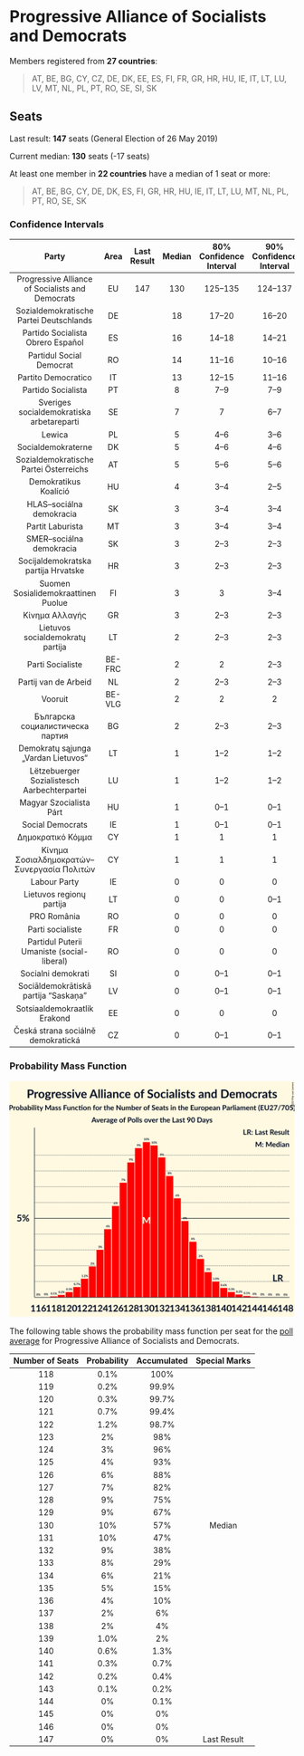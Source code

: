 # Progressive Alliance of Socialists and Democrats

Members registered from **27 countries**:

> AT, BE, BG, CY, CZ, DE, DK, EE, ES, FI, FR, GR, HR, HU, IE, IT, LT, LU, LV, MT, NL, PL, PT, RO, SE, SI, SK

## Seats

Last result: **147** seats (General Election of 26 May 2019)

Current median: **130** seats (-17 seats)

At least one member in **22 countries** have a median of 1 seat or more:

> AT, BE, BG, CY, DE, DK, ES, FI, GR, HR, HU, IE, IT, LT, LU, MT, NL, PL, PT, RO, SE, SK

### Confidence Intervals

| Party | Area | Last Result | Median | 80% Confidence Interval | 90% Confidence Interval | 95% Confidence Interval | 99% Confidence Interval |
|:-----:|:----:|:-----------:|:------:|:-----------------------:|:-----------------------:|:-----------------------:|:-----------------------:|
| Progressive Alliance of Socialists and Democrats | EU | 147 | 130 | 125–135 | 124–137 | 123–138 | 120–141 |
| Sozialdemokratische Partei Deutschlands | DE | | 18 | 17–20 | 16–20 | 16–20 | 15–21 |
| Partido Socialista Obrero Español | ES | | 16 | 14–18 | 14–21 | 14–21 | 13–21 |
| Partidul Social Democrat | RO | | 14 | 11–16 | 10–16 | 10–16 | 10–17 |
| Partito Democratico | IT | | 13 | 12–15 | 11–16 | 11–16 | 10–18 |
| Partido Socialista | PT | | 8 | 7–9 | 7–9 | 6–10 | 6–10 |
| Sveriges socialdemokratiska arbetareparti | SE | | 7 | 7 | 6–7 | 6–8 | 6–8 |
| Lewica | PL | | 5 | 4–6 | 3–6 | 3–7 | 3–7 |
| Socialdemokraterne | DK | | 5 | 4–6 | 4–6 | 4–6 | 4–6 |
| Sozialdemokratische Partei Österreichs | AT | | 5 | 5–6 | 5–6 | 5–6 | 5–7 |
| Demokratikus Koalíció | HU | | 4 | 3–4 | 2–5 | 2–5 | 2–5 |
| HLAS–sociálna demokracia | SK | | 3 | 3–4 | 3–4 | 3–4 | 2–4 |
| Partit Laburista | MT | | 3 | 3–4 | 3–4 | 3–4 | 3–4 |
| SMER–sociálna demokracia | SK | | 3 | 2–3 | 2–3 | 2–3 | 2–3 |
| Socijaldemokratska partija Hrvatske | HR | | 3 | 2–3 | 2–3 | 2–3 | 2–3 |
| Suomen Sosialidemokraattinen Puolue | FI | | 3 | 3 | 3–4 | 3–4 | 2–4 |
| Κίνημα Αλλαγής | GR | | 3 | 2–3 | 2–3 | 2–3 | 2–4 |
| Lietuvos socialdemokratų partija | LT | | 2 | 2–3 | 2–3 | 2–3 | 2–3 |
| Parti Socialiste | BE-FRC | | 2 | 2 | 2–3 | 2–3 | 2–3 |
| Partij van de Arbeid | NL | | 2 | 2–3 | 2–3 | 2–3 | 2–3 |
| Vooruit | BE-VLG | | 2 | 2 | 2 | 2 | 2–3 |
| Българска социалистическа партия | BG | | 2 | 2–3 | 2–3 | 1–3 | 1–3 |
| Demokratų sąjunga „Vardan Lietuvos“ | LT | | 1 | 1–2 | 1–2 | 1–2 | 1–2 |
| Lëtzebuerger Sozialistesch Aarbechterpartei | LU | | 1 | 1–2 | 1–2 | 1–2 | 1–2 |
| Magyar Szocialista Párt | HU | | 1 | 0–1 | 0–1 | 0–1 | 0–1 |
| Social Democrats | IE | | 1 | 0–1 | 0–1 | 0–1 | 0–1 |
| Δημοκρατικό Κόμμα | CY | | 1 | 1 | 1 | 1 | 1 |
| Κίνημα Σοσιαλδημοκρατών–Συνεργασία Πολιτών | CY | | 1 | 1 | 1 | 1 | 1 |
| Labour Party | IE | | 0 | 0 | 0 | 0 | 0 |
| Lietuvos regionų partija | LT | | 0 | 0 | 0–1 | 0–1 | 0–1 |
| PRO România | RO | | 0 | 0 | 0 | 0–1 | 0–2 |
| Parti socialiste | FR | | 0 | 0 | 0 | 0 | 0 |
| Partidul Puterii Umaniste (social-liberal) | RO | | 0 | 0 | 0 | 0–2 | 0–2 |
| Socialni demokrati | SI | | 0 | 0–1 | 0–1 | 0–1 | 0–1 |
| Sociāldemokrātiskā partija “Saskaņa” | LV | | 0 | 0–1 | 0–1 | 0–1 | 0–1 |
| Sotsiaaldemokraatlik Erakond | EE | | 0 | 0 | 0 | 0 | 0–1 |
| Česká strana sociálně demokratická | CZ | | 0 | 0–1 | 0–1 | 0–1 | 0–2 |

### Probability Mass Function

![Graph with seats probability mass function not yet produced](average-2022-11-30-seats-pmf-progressiveallianceofsocialistsanddemocrats.png "Seats Probability Mass Function")

The following table shows the probability mass function per seat for the [poll average](average-2022-11-30.html) for Progressive Alliance of Socialists and Democrats.

| Number of Seats | Probability | Accumulated | Special Marks |
|:---------------:|:-----------:|:-----------:|:-------------:|
| 118 | 0.1% | 100% |  |
| 119 | 0.2% | 99.9% |  |
| 120 | 0.3% | 99.7% |  |
| 121 | 0.7% | 99.4% |  |
| 122 | 1.2% | 98.7% |  |
| 123 | 2% | 98% |  |
| 124 | 3% | 96% |  |
| 125 | 4% | 93% |  |
| 126 | 6% | 88% |  |
| 127 | 7% | 82% |  |
| 128 | 9% | 75% |  |
| 129 | 9% | 67% |  |
| 130 | 10% | 57% | Median |
| 131 | 10% | 47% |  |
| 132 | 9% | 38% |  |
| 133 | 8% | 29% |  |
| 134 | 6% | 21% |  |
| 135 | 5% | 15% |  |
| 136 | 4% | 10% |  |
| 137 | 2% | 6% |  |
| 138 | 2% | 4% |  |
| 139 | 1.0% | 2% |  |
| 140 | 0.6% | 1.3% |  |
| 141 | 0.3% | 0.7% |  |
| 142 | 0.2% | 0.4% |  |
| 143 | 0.1% | 0.2% |  |
| 144 | 0% | 0.1% |  |
| 145 | 0% | 0% |  |
| 146 | 0% | 0% |  |
| 147 | 0% | 0% | Last Result |


